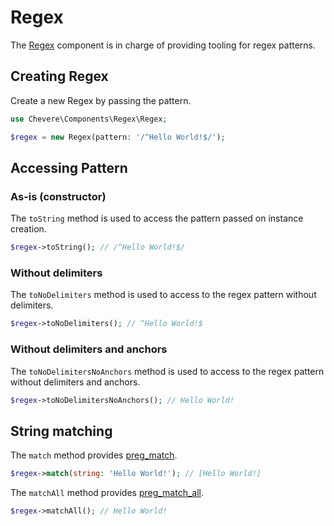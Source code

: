 # Regex

The [Regex](../reference/Chevere/Components/Regex/Regex.md) component is in charge of providing tooling for regex patterns.

## Creating Regex

Create a new Regex by passing the pattern.

```php
use Chevere\Components\Regex\Regex;

$regex = new Regex(pattern: '/^Hello World!$/');
```

## Accessing Pattern

### As-is (constructor)

The `toString` method is used to access the pattern passed on instance creation.

```php
$regex->toString(); // /^Hello World!$/
```

### Without delimiters

The `toNoDelimiters` method is used to access to the regex pattern without delimiters.

```php
$regex->toNoDelimiters(); // ^Hello World!$
```

### Without delimiters and anchors

The `toNoDelimitersNoAnchors` method is used to access to the regex pattern without delimiters and anchors.

```php
$regex->toNoDelimitersNoAnchors(); // Hello World!
```

## String matching

The `match` method provides [preg_match](https://www.php.net/preg-match).

```php
$regex->match(string: 'Hello World!'); // [Hello World!]
```

The `matchAll` method provides [preg_match_all](https://www.php.net/preg-match-all).

```php
$regex->matchAll(); // Hello World!
```
